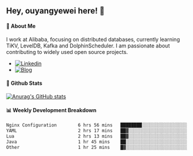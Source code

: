 ## Hey, ouyangyewei here! :wave:

#### :rocket: About Me
I work at Alibaba, focusing on distributed databases, currently learning TiKV, LevelDB, Kafka and DolphinScheduler. I am passionate about contributing to widely used open source projects.

- [![Linkedin](https://img.shields.io/badge/LinkedIn-ouyangyewei-blue)](https://www.linkedin.com/in/ouyangyewei/)
- [![Blog](https://img.shields.io/badge/Blog-yeweiouyang-orange)](https://blog.csdn.net/yeweiouyang)

#### :star2: Github Stats
[![Anurag's GitHub stats](https://github-readme-stats.vercel.app/api?username=ouyangyewei&show_icons=true&cache_seconds=3600&theme=tokyonight)](https://github.com/anuraghazra/github-readme-stats)

#### :bar_chart: Weekly Development Breakdown
<!--START_SECTION:waka-->

```txt
Nginx Configuration        6 hrs 56 mins   ████████░░░░░░░░░░░░░░░░░   32.19 %
YAML                       2 hrs 17 mins   ██▓░░░░░░░░░░░░░░░░░░░░░░   10.65 %
Lua                        2 hrs 13 mins   ██▓░░░░░░░░░░░░░░░░░░░░░░   10.33 %
Java                       1 hr 45 mins    ██░░░░░░░░░░░░░░░░░░░░░░░   08.16 %
Other                      1 hr 25 mins    █▓░░░░░░░░░░░░░░░░░░░░░░░   06.60 %
```

<!--END_SECTION:waka-->
